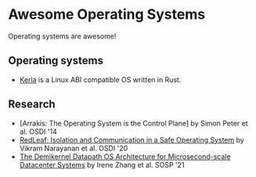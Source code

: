 # Awesome Operating Systems

Operating systems are awesome!

## Operating systems

* [Kerla](https://github.com/nuta/kerla) is a Linux ABI compatible OS written in Rust.

## Research

* [Arrakis: The Operating System is the Control Plane] by Simon Peter et al. OSDI '14
* [RedLeaf: Isolation and Communication in a Safe Operating System](https://www.usenix.org/conference/osdi20/presentation/narayanan-vikram) by Vikram Narayanan et al. OSDI '20
* [The Demikernel Datapath OS Architecture for Microsecond-scale Datacenter Systems](https://irenezhang.net/papers/demikernel-sosp21.pdf) by Irene Zhang et al. SOSP '21
